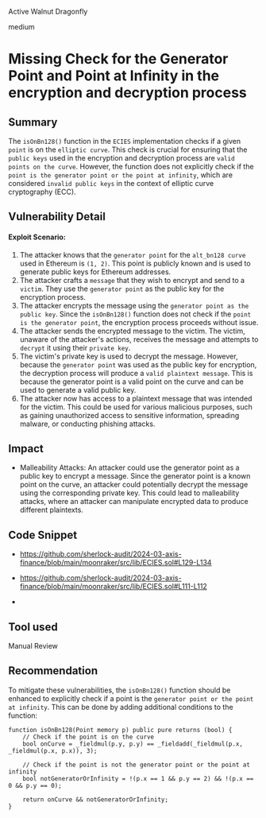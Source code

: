 Active Walnut Dragonfly

medium

# Missing Check for the Generator Point and Point at Infinity in the encryption and decryption process

## Summary
The `isOnBn128()` function in the  `ECIES` implementation checks if a given `point` is on the `elliptic curve`. This check is crucial for ensuring that the `public keys` used in the encryption and decryption process are `valid points on the curve`. However, the function does not explicitly check if the `point is the generator point or the point at infinity`, which are considered `invalid public keys` in the context of elliptic curve cryptography (ECC).

## Vulnerability Detail
#### Exploit Scenario:
1. The attacker knows that the `generator point` for the `alt_bn128 curve` used in Ethereum is `(1, 2)`. This point is publicly known and is used to generate public keys for Ethereum addresses.
2. The attacker crafts a `message` that they wish to encrypt and send to a `victim`. They use the `generator point` as the public key for the encryption process.
3. The attacker encrypts the message using the `generator point as the public key`. Since the `isOnBn128()` function does not check if the `point is the generator point`, the encryption process proceeds without issue.
4. The attacker sends the encrypted message to the victim. The victim, unaware of the attacker's actions, receives the message and attempts to `decrypt` it using their `private key`.
5. The victim's private key is used to decrypt the message. However, because the `generator point` was used as the public key for encryption, the decryption process will produce a `valid plaintext message`. This is because the generator point is a valid point on the curve and can be used to generate a valid public key.
6. The attacker now has access to a plaintext message that was intended for the victim. This could be used for various malicious purposes, such as gaining unauthorized access to sensitive information, spreading malware, or conducting phishing attacks.

## Impact
- Malleability Attacks: 
An attacker could use the generator point as a public key to encrypt a message. Since the generator point is a known point on the curve, an attacker could potentially decrypt the message using the corresponding private key. This could lead to malleability attacks, where an attacker can manipulate encrypted data to produce different plaintexts.

## Code Snippet
- https://github.com/sherlock-audit/2024-03-axis-finance/blob/main/moonraker/src/lib/ECIES.sol#L129-L134

- https://github.com/sherlock-audit/2024-03-axis-finance/blob/main/moonraker/src/lib/ECIES.sol#L111-L112
- 
## Tool used
Manual Review

## Recommendation
To mitigate these vulnerabilities, the `isOnBn128()` function should be enhanced to explicitly check if a point is the `generator point or the point at infinity`. This can be done by adding additional conditions to the function:

```solidity
function isOnBn128(Point memory p) public pure returns (bool) {
    // Check if the point is on the curve
    bool onCurve = _fieldmul(p.y, p.y) == _fieldadd(_fieldmul(p.x, _fieldmul(p.x, p.x)), 3);
    
    // Check if the point is not the generator point or the point at infinity
    bool notGeneratorOrInfinity = !(p.x == 1 && p.y == 2) && !(p.x == 0 && p.y == 0);
    
    return onCurve && notGeneratorOrInfinity;
}
```